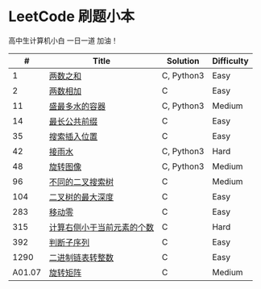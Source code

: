 # LeetCode 刷题小本

高中生计算机小白 一日一道 加油！

| #      | Title                                                        | Solution   | Difficulty |
| ----- | ----------------------------------------------------------- | --------- | --------- |
| 1      | [两数之和](https://leetcode-cn.com/problems/two-sum)         | C, Python3 | Easy       |
| 2 | [两数相加](https://leetcode-cn.com/problems/add-two-numbers) | C | Easy |
| 11     | [盛最多水的容器](https://leetcode-cn.com/problems/container-with-most-water) | C, Python3 | Medium     |
| 14     | [最长公共前缀](https://leetcode-cn.com/problems/longest-common-prefix) | C          | Easy       |
| 35     | [搜索插入位置](https://leetcode-cn.com/problems/search-insert-position) | C          | Easy       |
| 42     | [接雨水](https://leetcode-cn.com/problems/trapping-rain-water) | C, Python3 | Hard       |
| 48 | [旋转图像](https://leetcode-cn.com/problems/rotate-image) | C, Python3 | Medium |
| 96 | [不同的二叉搜索树](https://leetcode-cn.com/problems/unique-binary-search-trees) | C | Medium |
| 104 | [二叉树的最大深度](https://leetcode-cn.com/problems/maximum-depth-of-binary-tree) | C | Easy |
| 283 | [移动零](https://leetcode-cn.com/problems/move-zeroes) | C | Easy |
| 315 | [计算右侧小于当前元素的个数](https://leetcode-cn.com/problems/count-of-smaller-numbers-after-self) | C | Hard |
| 392 | [判断子序列](https://leetcode-cn.com/problems/is-subsequence) | C | Easy |
| 1290 | [二进制链表转整数](https://leetcode-cn.com/problems/convert-binary-number-in-a-linked-list-to-integer) | C | Easy |
| A01.07 | [旋转矩阵](https://leetcode-cn.com/problems/rotate-matrix-lcci) | C          | Medium     |
